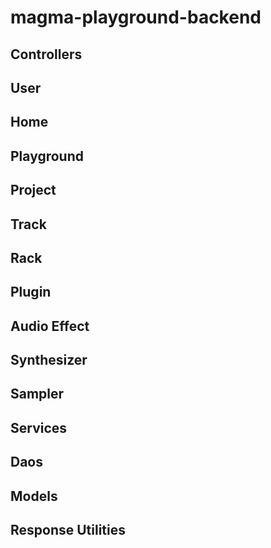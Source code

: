 # magma-playground-backend

## Controllers

  ## User
  ## Home
  ## Playground
  ## Project
  ## Track
  ## Rack
  ## Plugin
  ## Audio Effect
  ## Synthesizer
  ## Sampler

## Services

## Daos

## Models

## Response Utilities
